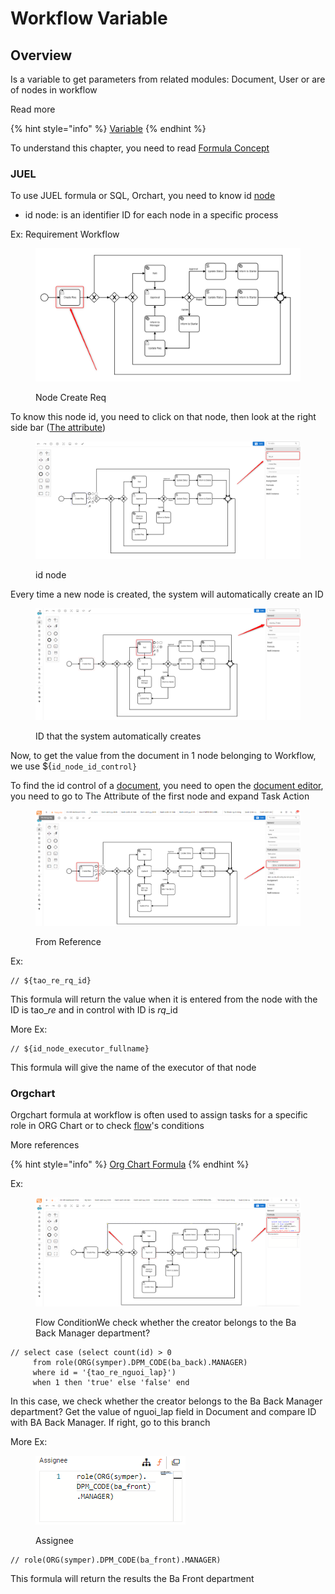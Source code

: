 # Workflow Variable

## Overview

Is a variable to get parameters from related modules: Document, User or are of nodes in workflow

Read more

{% hint style="info" %}
[Variable](https://simple.wikipedia.org/wiki/Variable)
{% endhint %}

To understand this chapter, you need to read [Formula Concept](../formula/untitled.md)

### JUEL

To use JUEL formula or SQL, Orchart, you need to know id [node](symper-bpm-notation/)

* id node: is an identifier ID for each node in a specific process

Ex: Requirement Workflow

<figure><img src="../../.gitbook/assets/image (14) (2) (1).png" alt=""><figcaption><p>Node Create Req</p></figcaption></figure>

To know this node id, you need to click on that node, then look at the right side bar ([The attribute](workflow-editor.md#the-attribute-table))

<figure><img src="../../.gitbook/assets/image (13) (2).png" alt=""><figcaption><p>id node</p></figcaption></figure>

Every time a new node is created, the system will automatically create an ID

<figure><img src="../../.gitbook/assets/image (5) (2) (1).png" alt=""><figcaption><p>ID that the system automatically creates</p></figcaption></figure>

Now, to get the value from the document in 1 node belonging to Workflow, we use ${`id_node_id_control}`

To find the id control of a [document](broken-reference/), you need to open the [document editor](../document/document-editor.md), you need to go to The Attribute of the first node and expand Task Action

<figure><img src="../../.gitbook/assets/image (1) (1) (1) (1).png" alt=""><figcaption><p>From Reference</p></figcaption></figure>

Ex:

```
// ${tao_re_rq_id}
```

This formula will return the value when it is entered from the node with the ID is tao\__re_ and in control with ID is _rq_\_id

More Ex:

```
// ${id_node_executor_fullname}
```

This formula will give the name of the executor of that node

### Orgchart

Orgchart formula at workflow is often used to assign tasks for a specific role in ORG Chart or to check [flow](symper-bpm-notation/connecting-objects.md)'s conditions

More references

{% hint style="info" %}
[Org Chart Formula](https://docs.google.com/spreadsheets/d/1VmJGkKrz7aKdSPindQB6Bspg6PLwk4NMy0O\_MVK\_sGY/edit#gid=1311267643)
{% endhint %}

Ex:

<figure><img src="../../.gitbook/assets/image (7) (2).png" alt=""><figcaption><p>Flow ConditionWe check whether the creator belongs to the Ba Back Manager department?</p></figcaption></figure>

```
// select case (select count(id) > 0 
     from role(ORG(symper).DPM_CODE(ba_back).MANAGER) 
     where id = '{tao_re_nguoi_lap}') 
     when 1 then 'true' else 'false' end
```

In this case, we check whether the creator belongs to the Ba Back Manager department? Get the value of nguoi\_lap field in Document and compare ID with BA Back Manager. If right, go to this branch

More Ex:

<figure><img src="../../.gitbook/assets/image (8) (2).png" alt=""><figcaption><p>Assignee</p></figcaption></figure>

```
// role(ORG(symper).DPM_CODE(ba_front).MANAGER)
```

This formula will return the results the Ba Front department
